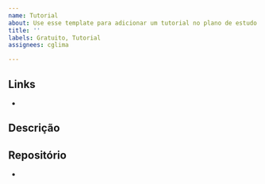 ```yaml
---
name: Tutorial
about: Use esse template para adicionar um tutorial no plano de estudo
title: ''
labels: Gratuito, Tutorial
assignees: cglima

---
```


## Links

-

## Descrição



## Repositório

-
